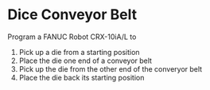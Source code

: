 # Dice Conveyor Belt

Program a FANUC Robot CRX-10iA/L to

1. Pick up a die from a starting position
2. Place the die one end of a conveyor belt
3. Pick up the die from the other end of the converyor belt
4. Place the die back its starting position
